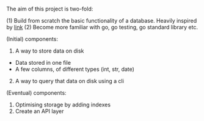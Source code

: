 The aim of this project is two-fold:

(1) Build from scratch the basic functionality of a database. Heavily inspired by [link]()
(2) Become more familiar with go, go testing, go standard library etc.

(Initial) components:

1. A way to store data on disk
-  Data stored in one file
-  A few columns, of different types (int, str, date)

2. A way to query that data on disk using a cli


(Eventual) components:

1. Optimising storage by adding indexes
2. Create an API layer